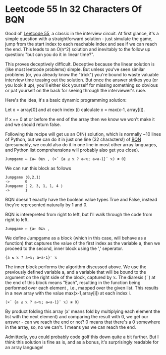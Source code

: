 # Leetcode 55 In 32 Characters Of BQN

Good ol' [Leetcode 55](https://leetcode.com/problems/jump-game/), a classic in the interview circuit. At first glance, it's a simple question with a straightforward solution - just simulate the game, jump from the start index to each reachable index and see if we can reach the end. This leads to an O(n^2) solution and inevitably to the follow up question: "but can you do it in linear time?".

This proves deceptively difficult. Deceptive because the linear solution is (like most leetcode problems) simple. But unless you've seen similar problems (or, you already know the "trick") you're bound to waste valuable interview time teasing out the solution. But once the answer strikes you (or you look it up), you'll either kick yourself for missing something so obvious or pat yourself on the back for seeing through the interviewer's ruse.

Here's the idea, it's a basic dynamic programming solution:

Let x = array[0] and at each index (i) calculate x = max(x-1, array[i]).

If x == 0 at or before the end of the array then we know we won't make it and we should return false.

Following this recipe will get us an O(N) solution, which is normally ~10 lines of Python, but we can do it in just one line (32 characters!) of [BQN](https://mlochbaum.github.io/BQN/index.html) (presumably, we could also do it in one line in most other array languages, and Python list comprehensions will probably also get you close).

```
Jumpgame ← {a← 0⊑𝕩 , (×´ {a ≤ 𝕩 ? a↩𝕩; a↩a-1}¨ 𝕩) ≢ 0}

```

We can run this block as follows

```
Jumpgame ⟨0,2,1⟩
->		 0
Jumpgame ⟨ 2, 3, 1, 1, 4 ⟩
->		 1 
```

BQN doesn't exactly have the boolean value types True and False, instead they're represented naturally by 1 and 0.

BQN is interepreted from right to left, but I'll walk through the code from right to left.

```
Jumpgame ← {a← 0⊑𝕩 , 
```

We define Jumpgame as a block (which in this case, will behave as a function) that captures the value of the first index as the variable a, then we proceed to the second, inner block using the ',' seperator.

```
{a ≤ 𝕩 ? a↩𝕩; a↩a-1}¨ 𝕩
```

The inner block performs the algorithm discussed above. We use the previously defined variable a, and a variable that will be bound to the argument on the right side of the block, captured by 𝕩. The diaresis (¨) at the end of this block means "Each", resulting in the function being performed over each element , i.e., mapped over the given list. This results in a new array with the value max(x-1,array[i]) at each index i.

```
(×´ {a ≤ 𝕩 ? a↩𝕩; a↩a-1}¨ 𝕩) ≢ 0}
```

By product folding this array (x' means fold by multiplying each element the list with the next element) and comparing the result with 0, we get our answer - can we reach the end or not? 0 means that there's a 0 somewhere in the array, so, no we can't. 1 means yes we can reach the end.


Admittedly, you could probably code golf this down quite a bit further. But I think this solution is fine as is, and as a bonus, it's surprisingly readable for an array language!